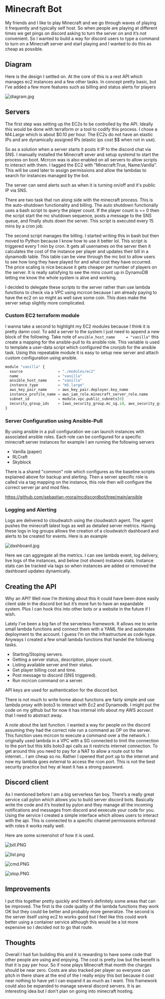# Minecraft Bot

My friends and I like to play Minecraft and we go through waves of playing it frequently and typically self host. So when people are playing at different times we get pings on discord asking to turn the server on and it’s not convenient. So I wanted to build a way for discord users to type a command to turn on a Minecraft server and start playing and I wanted to do this as cheap as possible. 

## Diagram

Here is the design I settled on. At the core of this is a rest API which manages ec2 instances and a few other tasks. In concept pretty basic, but I’ve added a few more features such as billing and status alerts for players

![diagram.jpg](https://cdn.ruse.tech/imgs/aws-minecraft-bot/diagram.jpg)


## Servers

The first step was setting up the EC2s to be controlled by the API. Ideally this would be done with terraform or a tool to codify this process. I chose a M4.Large which is about $0.10 per hour. The EC2s do not have an elastic IPs and are dynamically assigned IPs (elastic ips cost $$ when not in use).

So as a solution when a server starts it posts it IP to the discord chat via SNS. I manually installed the Minecraft sever and setup systemd to start the process on boot. Mcrcon was is also enabled on all servers to allow scripts to interact with them. I tagged the EC2 with "Minecraft:True, Name:Vanilla". This will be used later to assign permissions and allow the lambdas to search for instances managed by the bot.

The server can send alerts such as when it is turning on/off and it's public IP via SNS.

There are two task that run along side with the minecraft process. This is the auto-shutdown functionality and billing. The auto shutdown functionally uses a bash script to query the player count. If the player count is == 0 then the script start the mc shutdown sequence, posts a message to the SNS queue, and finally shuts down the server. This script is executed every 15 mins by a cron job.

The second script manages the billing. I started writing this in bash but then moved to Python because I know how to use it better lol. This script is triggered every 1 min by cron. It gets all usernames on the server then it calculates the cost of the instance per player and updates their bill in a dynamodb table. This table can be view through the mc bot to allow users to see how long they have played for and what cost they have occurred. The price scaling is nice because it gets cheaper per number of players on the server. It is really satisfying to see the mins count up in DynamoDB letting me know the whole system is alive and working. 

I decided to delegate these scripts to the server rather than use lambda functions to check via a VPC using mcrcon because I am already paying to have the ec2 on so might as well save some coin. This does make the server setup slightly more complicated. 

### Custom EC2 terraform module

I wanna take a second to highlight my EC2 modules because I think it is pretty damn cool. To add a server to the system I just need to append a new block of the following. Take note of  `ansible_host_name     = "vanilla"` this create a mapping for the ansible-pull to its ansible role. This variable is used to template a user-data script which configured the cronjob for the ansible task. Using this repeatable module it is easy to setup new server and attach custom configuration using ansible. 

```python
module "vanilla" {
  source                = "./modules/ec2"
  name                  = "vanilla"
  ansible_host_name     = "vanilla"
  instance_type         = "m5.large"
  aws_key_pair_name     = aws_key_pair.deployer.key_name
  instance_profile_name = aws_iam_role.minecraft_server_role.name
  subnet_id             = module.vpc.public_subnets[0]
  security_group_ids    = [aws_security_group.mc_sg.id, aws_security_group.allow_ssh_public.id]
}
```

### Server Configuration using Ansible-Pull

By using ansible in a pull configuration we can launch instances with associated ansible roles. Each role can be configured for a specific minecraft server instances for example I am running the following servers

* Vanilla (paper)
* RLCraft
* Skyblock

There is a shared "common" role which configures as the baseline scripts explained above for backup and alerting. Then a server specific role is called via a tag mapping on the instance, this role then will configure the correct server jar and mod files. 

https://github.com/sebastian-mora/mcdiscordbot/tree/main/ansible

### Logging and Alerting 

Logs are delivered to cloudwatch using the cloudwatch agent. The agent pushes the minecraft latest logs as well as detailed server metrics. Having these logs in log groups allows the creation of a cloudwatch dashboard and alerts to be created for events. Here is an example 

![dashboard.jpg](https://cdn.ruse.tech/imgs/aws-minecraft-bot/dashboard.jpg)

Here we can aggregate all the metrics. I can see lambda event, log delivery, live logs of the instances, and below (not shown) instance stats. Instance stats can be tracked via tags so when instances are added or removed the dashboard updates dynamically. 


## Creating the API

Why an API? Well now I’m thinking about this it could have been done easily client side in the discord bot but it’s more fun to have an expandable system. Plus I can hook this into other bots or a website in the future if I wish.

Lately I’ve been a big fan of the serverless framework. It allows me to write small lambda functions and connect them with a YAML file and automates deployment to the account. I guess I’m on the infrastructure as code hype. Anyways I created a few small lambda functions that handel the following tasks.

* Starting/Stoping servers.
* Getting a server status, description, player count.
* Listing available server and their status.
* Get player billing cost and time.
* Post message to discord (SNS triggered).
* Run mcrcon command on a server.

API keys are used for authentication for the discord bot.

There is not much to write home about functions are fairly simple and use lambda proxy with boto3 to interact with Ec2 and Dynamodb. I might put the code on my github but for now it has internal info about my AWS account that I need to abstract away. 

A note about the last function. I wanted a way for people on the discord assuming they had the correct role run a command as OP on the server. This function uses mcrcon to execute a command over a the network. I originally used lambda in a VPC with a SG connected to limit the connection to the port but this kills boto3 api calls as it restricts internet connection. To get around this you need to pay for a NAT to allow a route out to the internet... I am cheap so no. Rather I opened that port up to the internet and now my lambda goes external to access the rcon port. This is not the best security practice but hey at least it has a strong password.


## Discord client

As I mentioned before I am a big serverless fan boy. There’s a really great service call pylon which allows you to build server discord bots. Basically write the code and it’s hosted by pylon and they manage all the incoming notifications and messages from discord and eexecute your code for you. Using the service I created a simple interface which allows users to interact with the api. This is connected to a specific channel permissions enforced with roles it works really well.

Here are some screenshot of how it is used.

![bill.PNG](https://cdn.ruse.tech/imgs/aws-minecraft-bot/bill.png)

![list.png](https://cdn.ruse.tech/imgs/aws-minecraft-bot/list.png)

![cmd.PNG](https://cdn.ruse.tech/imgs/aws-minecraft-bot/cmd.PNG)

![stop.PNG](https://cdn.ruse.tech/imgs/aws-minecraft-bot/stop.PNG)



## Improvements

I put this together pretty quickly and there’s definitely some areas that can be improved. The first is the code quality of the lambda functions they work OK but they could be better and probably more generalize. The second is the server itself using ec2 to works good but I feel like this could work better using a container service although this would be a lot more expensive so I decided not to go that route.

## Thoughts

Overall I had fun building this and it is rewarding to have some code that other people are using and enjoying. The cost is pretty low but the benefit is that it is pay per hour. So if none plays Minecraft that month the charges should be near zero. Costs are also tracked per player so everyone can pitch in there share at the end of the I really enjoy this bot because it cost near nothing to have yet I can expand it as much as I want. This framework could also be expanded to manage several discord servers. It is an interesting idea but I don't plan on going into minecraft hosting.
